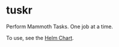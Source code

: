 # tuskr
Perform Mammoth Tasks. One job at a time.

To use, see the [Helm Chart](https://github.com/ai-hero/tuskr-helm).
